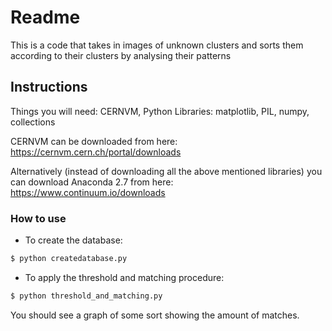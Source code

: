 Readme
====================
This is a code that takes in images of unknown clusters and sorts them according to their clusters by analysing their patterns

Instructions
---------------------

Things you will need: CERNVM, Python Libraries: matplotlib, PIL, numpy, collections

CERNVM can be downloaded from here: https://cernvm.cern.ch/portal/downloads 

Alternatively (instead of downloading all the above mentioned libraries) you can download Anaconda 2.7 from here: https://www.continuum.io/downloads

### How to use

* To create the database: 

```bash
$ python createdatabase.py
```

* To apply the threshold and matching procedure:

```bash
$ python threshold_and_matching.py
```

You should see a graph of some sort showing the amount of matches.
